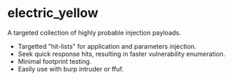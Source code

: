 # electric_yellow
A targeted collection of highly probable injection payloads.

- Targetted "hit-lists" for application and parameters injection.
- Seek quick response hits, resulting in faster vulnerability enumeration.
- Minimal footprint testing.
- Easily use with burp intruder or ffuf.
